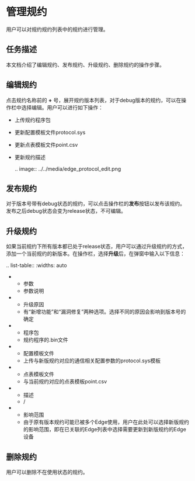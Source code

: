 # 管理规约

用户可以对规约规约列表中的规约进行管理。

## 任务描述

本文档介绍了编辑规约、发布规约、升级规约、删除规约的操作步骤。

## 编辑规约

点击规约名称前的 **+** 号，展开规约版本列表，对于debug版本的规约，可以在操作栏中选择编辑。用户可以进行如下操作：

- 上传规约程序包
- 更新配置模板文件protocol.sys
- 更新点表模板文件point.csv
- 更新规约描述

  .. image:: ../../media/edge_protocol_edit.png

<!--可以编辑debug状态的文档，状态本身是如何设置的？-->

## 发布规约

对于版本号带有debug状态的规约，可以点击操作栏的**发布**按钮以发布该规约。发布之后debug状态会变为release状态，不可编辑。

## 升级规约

如果当前规约下所有版本都已处于release状态，用户可以通过升级规约的方式，添加一个当前规约的新版本。在操作栏，选择**升级**后，在弹窗中输入以下信息：

.. list-table::
   :widths: auto

   * - 参数
     - 参数说明
   * - 升级原因
     - 有“新增功能”和“漏洞修复”两种选项。选择不同的原因会影响到版本号的确定
   * - 程序包
     - 规约程序的.bin文件
   * - 配置模板文件
     - 上传与新版规约对应的通信相关配置参数的protocol.sys模板
   * - 点表模板文件
     - 与当前规约对应的点表模板point.csv
   * - 描述
     - /
   * - 影响范围
     - 由于原有版本规约可能已被多个Edge使用，用户在此处可以选择新版规约的影响范围，即在已关联的Edge列表中选择需要更新到新版规约的Edge设备

## 删除规约

用户可以删除不在使用状态的规约。

<!--未被使用=没有关联edge设备？ -->